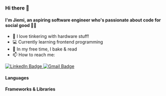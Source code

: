 ### Hi there 👋

#### I'm Jiemi, an aspiring software engineer who's passionate about code for social good 👩‍💻
- 🤖 I love tinkering with hardware stuff!
- 💻 Currently learning frontend programming 
- 🍰 In my free time, I bake & read 
- 📫 How to reach me: 
<div id="badges">
  <a href="https://www.linkedin.com/in/chong-jie-mi/">
    <img src="https://img.shields.io/badge/LinkedIn-blue?style=for-the-badge&logo=linkedin&logoColor=white" alt="LinkedIn Badge"/>
  </a>
  <a href="https://www.linkedin.com/in/chong-jie-mi/">
    <img src="https://img.shields.io/badge/Gmail-D14836?style=for-the-badge&logo=gmail&logoColor=white" alt="Gmail Badge"/>
  </a>
  
  
</div>

#### Languages


#### Frameworks & Libraries
